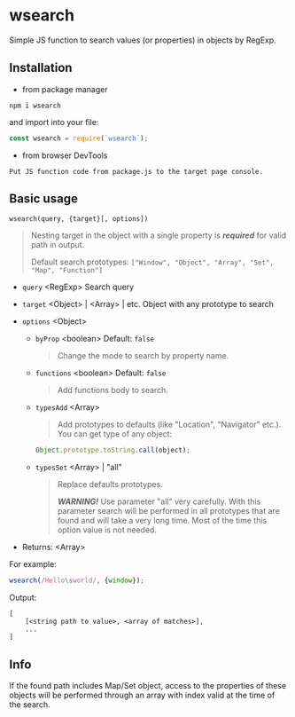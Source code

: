 # wsearch
Simple JS function to search values (or properties) in objects by RegExp.
## Installation
- from package manager
```
npm i wsearch
```
and import into your file:
```js
const wsearch = require(`wsearch`);
```
- from browser DevTools
```
Put JS function code from package.js to the target page console.
```
## Basic usage
```
wsearch(query, {target}[, options])
```
> Nesting target in the object with a single property is ***required*** for valid path in output.
>
> Default search prototypes: `["Window", "Object", "Array", "Set", "Map", "Function"]`
- `query` \<RegExp\> Search query
- `target` \<Object\> | \<Array\> | etc. Object with any prototype to search
- `options` \<Object\>
	- `byProp` \<boolean\> Default: `false`
		> Change the mode to search by property name.
	- `functions` \<boolean\> Default: `false`
		> Add functions body to search.
	- `typesAdd` \<Array\>
		> Add prototypes to defaults (like "Location", "Navigator" etc.). You can get type of any object:
		```js
		Object.prototype.toString.call(object);
		```
	- `typesSet` \<Array\> | "all"
		> Replace defaults prototypes.
		>
		> ***WARNING!*** Use parameter "all" very carefully. With this parameter search will be performed in all prototypes that are found and will take a very long time. Most of the time this option value is not needed.
	
- Returns: \<Array\>

For example:
```js
wsearch(/Hello\sworld/, {window});
```
Output:
```
[
	[<string path to value>, <array of matches>],
	...
]
```
## Info
If the found path includes Map/Set object, access to the properties of these objects will be performed through an array with index valid at the time of the search.
